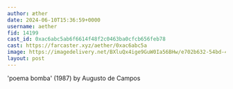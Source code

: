 ```yaml
---
author: æther
date: 2024-06-10T15:36:59+0000
username: aether
fid: 14199
cast_id: 0xac6abc5ab6f6614f48f2c0463ba0cfcb656feb78
cast: https://farcaster.xyz/aether/0xac6abc5a
image: https://imagedelivery.net/BXluQx4ige9GuW0Ia56BHw/e702b632-54bd-45e8-25a5-e8721a303500/original
layout: post
---
```


'poema bomba' (1987)
by Augusto de Campos

<img src='https://imagedelivery.net/BXluQx4ige9GuW0Ia56BHw/e702b632-54bd-45e8-25a5-e8721a303500/original' alt='' referrerpolicy='no-referrer'/>
<img src='https://imagedelivery.net/BXluQx4ige9GuW0Ia56BHw/a041ef68-505f-4c02-67c7-6cae07f91f00/original' alt='' referrerpolicy='no-referrer'/>
